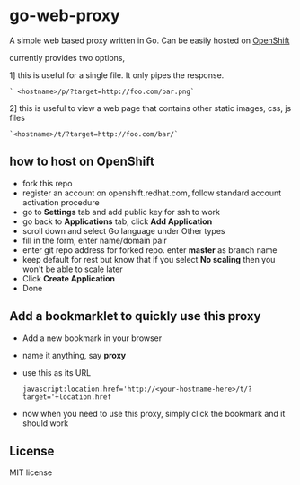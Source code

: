 go-web-proxy
============

A simple web based proxy written in Go. Can be easily hosted on [OpenShift](https://openshift.redhat.com/app/login)

currently provides two options,

1] this is useful for a single file. It only pipes the response.

    ` <hostname>/p/?target=http://foo.com/bar.png`

2] this is useful to view a web page that contains other static images, css, js files

    `<hostname>/t/?target=http://foo.com/bar/`


how to host on OpenShift
------------------------

- fork this repo
- register an account on openshift.redhat.com, follow standard account activation procedure
- go to **Settings** tab and add public key for ssh to work
- go back to **Applications** tab, click **Add Application**
- scroll down and select Go language under Other types
- fill in the form, enter name/domain pair
- enter git repo address for forked repo. enter **master** as branch name
- keep default for rest but know that if you select **No scaling** then you won't be able to scale later
- Click **Create Application**
- Done


Add a bookmarklet to quickly use this proxy
-------------------------------------------

- Add a new bookmark in your browser
- name it anything, say **proxy**
- use this as its URL

    `javascript:location.href='http://<your-hostname-here>/t/?target='+location.href`

- now when you need to use this proxy, simply click the bookmark and it should work


License
-------

MIT license


